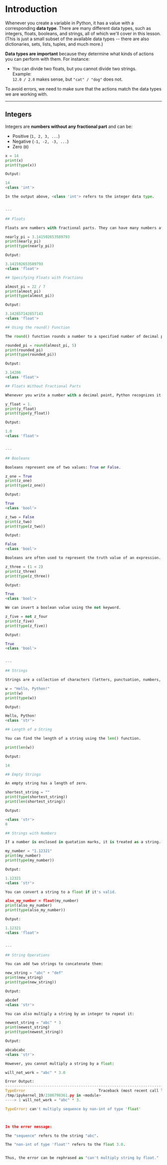 # Introduction

Whenever you create a variable in Python, it has a value with a corresponding **data type**. There are many different data types, such as integers, floats, booleans, and strings, all of which we'll cover in this lesson. (This is just a small subset of the available data types -- there are also dictionaries, sets, lists, tuples, and much more.)

**Data types are important** because they determine what kinds of actions you can perform with them. For instance:

- You can divide two floats, but you cannot divide two strings.  
  Example:  
  `12.0 / 2.0` makes sense, but `"cat" / "dog"` does not.

To avoid errors, we need to make sure that the actions match the data types we are working with.

---

## Integers

Integers are **numbers without any fractional part** and can be:

- Positive (`1, 2, 3, ...`)
- Negative (`-1, -2, -3, ...`)
- Zero (`0`)

```python
x = 14
print(x)
print(type(x))

Output:

14
<class 'int'>

In the output above, <class 'int'> refers to the integer data type.


---

## Floats

Floats are numbers with fractional parts. They can have many numbers after the decimal.

nearly_pi = 3.141592653589793
print(nearly_pi)
print(type(nearly_pi))

Output:

3.141592653589793
<class 'float'>

## Specifying Floats with Fractions

almost_pi = 22 / 7
print(almost_pi)
print(type(almost_pi))

Output:

3.142857142857143
<class 'float'>

## Using the round() Function

The round() function rounds a number to a specified number of decimal places.

rounded_pi = round(almost_pi, 5)
print(rounded_pi)
print(type(rounded_pi))

Output:

3.14286
<class 'float'>

## Floats Without Fractional Parts

Whenever you write a number with a decimal point, Python recognizes it as a float, even if it has no fractional part.

y_float = 1.
print(y_float)
print(type(y_float))

Output:

1.0
<class 'float'>


---

## Booleans

Booleans represent one of two values: True or False.

z_one = True
print(z_one)
print(type(z_one))

Output:

True
<class 'bool'>

z_two = False
print(z_two)
print(type(z_two))

Output:

False
<class 'bool'>

Booleans are often used to represent the truth value of an expression.

z_three = (1 < 2)
print(z_three)
print(type(z_three))

Output:

True
<class 'bool'>

We can invert a boolean value using the not keyword.

z_five = not z_four
print(z_five)
print(type(z_five))

Output:

True
<class 'bool'>


---

## Strings

Strings are a collection of characters (letters, punctuation, numbers, or symbols) enclosed in quotation marks. They are commonly used to represent text.

w = "Hello, Python!"
print(w)
print(type(w))

Output:

Hello, Python!
<class 'str'>

## Length of a String

You can find the length of a string using the len() function.

print(len(w))

Output:

14

## Empty Strings

An empty string has a length of zero.

shortest_string = ""
print(type(shortest_string))
print(len(shortest_string))

Output:

<class 'str'>
0

## Strings with Numbers

If a number is enclosed in quotation marks, it is treated as a string.

my_number = "1.12321"
print(my_number)
print(type(my_number))

Output:

1.12321
<class 'str'>

You can convert a string to a float if it's valid.

also_my_number = float(my_number)
print(also_my_number)
print(type(also_my_number))

Output:

1.12321
<class 'float'>


---

## String Operations

You can add two strings to concatenate them:

new_string = "abc" + "def"
print(new_string)
print(type(new_string))

Output:

abcdef
<class 'str'>

You can also multiply a string by an integer to repeat it:

newest_string = "abc" * 3
print(newest_string)
print(type(newest_string))

Output:

abcabcabc
<class 'str'>

However, you cannot multiply a string by a float:

will_not_work = "abc" * 3.0

Error Output:
---------------------------------------------------------------------------
TypeError                                 Traceback (most recent call last)
/tmp/ipykernel_19/2386798361.py in <module>
----> 1 will_not_work = "abc" * 3.

TypeError: can't multiply sequence by non-int of type 'float'



In the error message:

The "sequence" refers to the string "abc".

The "non-int of type 'float'" refers to the float 3.0.


Thus, the error can be rephrased as "can't multiply string by float."



